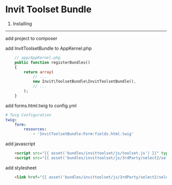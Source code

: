 Invit Toolset Bundle
====================

1) Installing
-------------

add project to composer

add InvitToolsetBundle to AppKernel.php
```php
    // app/AppKernel.php
    public function registerBundles()
    {
        return array(
            // ...
            new Invit\ToolsetBundle\InvitToolsetBundle(),
            // ...
        );
    }
```

add forms.html.twig to config.yml
```yml
# Twig Configuration
twig:
    form:
        resources:
            - 'InvitToolsetBundle:Form:fields.html.twig'
```

add javascript
```html
    <script src="{{ asset('bundles/invittoolset/js/toolset.js') }}" type="text/javascript"></script>
    <script src="{{ asset('bundles/invittoolset/js/3rdParty/select2/select2.min.js') }}"></script>
```

add stylesheet
```html
    <link href="{{ asset('bundles/invittoolset/js/3rdParty/select2/select2.css') }}" rel="stylesheet" />
```